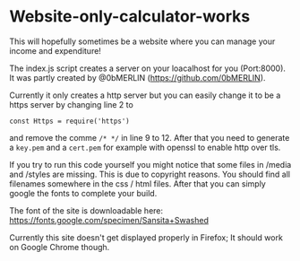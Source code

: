 # Website-only-calculator-works
This will hopefully sometimes be a website where you can manage your income and expenditure!


The index.js script creates a server on your loacalhost for you (Port:8000). It was partly created by @0bMERLIN (https://github.com/0bMERLIN).

Currently it only creates a http server but you can easily change it to be a https server by changing line 2 to 

```const Https = require('https')```

and remove the comme ```/* */``` in line 9 to 12. 
After that you need to generate a ```key.pem``` and a ```cert.pem``` for example with openssl to enable http over tls.

If you try to run this code yourself you might notice that some files in /media and /styles are missing. This is due to copyright reasons.
You should find all filenames somewhere in the css / html files. After that you can simply google the fonts to complete your build.

The font of the site is downloadable here: https://fonts.google.com/specimen/Sansita+Swashed

Currently this site doesn't get displayed properly in Firefox; It should work on Google Chrome though.
